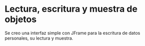 # Lectura, escritura y muestra de objetos

Se creo una interfaz simple con JFrame para la escritura de datos personales, su lectura y muestra.
